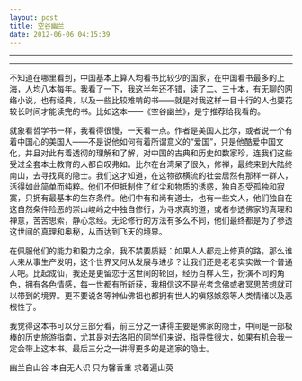 ```yaml
---
layout: post
title: 空谷幽兰
date: 2012-06-06 04:15:39
---
```


<meta http-equiv='Content-Type' content='text/html; charset=utf-8' />

---

---

不知道在哪里看到，中国基本上算人均看书比较少的国家，在中国看书最多的上海，人均八本每年。我看了一下，我这半年还不错，读了二、三十本，有无聊的网络小说，也有经典，以及一些比较难啃的书——就是对我这样一目十行的人也要花较长时间才能读完的书。比如这本——《空谷幽兰》，是宁推荐给我看的。


就象看哲学书一样，我看得很慢，一天看一点。作者是美国人比尔，或者说一个有着中国心的美国人——不是说他如何有着所谓意义的“爱国”，只是他酷爱中国文化，并且对此有着透彻的理解和了解，对中国的古典和历史如数家珍，连我们这些受过全套本土教育的人都自叹弗如。比尔在台湾呆了很久，修禅，最终来到大陆终南山，去寻找真的隐士。我们这才知道，在这物欲横流的社会居然有那样一群人，活得如此简单而纯粹。他们不但抵制住了红尘和物质的诱惑，独自忍受孤独和寂寞，只拥有最基本的生存条件。他们中有和尚有道士，也有一些文人，他们独自在这自然条件险恶的崇山峻岭之中独自修行，为寻求真的道，或者参透佛家的真理和禅意，苦苦思索，静心念经。无论修行的方法有多么不同，他们最终都是为了参透这世间的真理和奥秘，从而达到飞天的境界。


在佩服他们的能力和毅力之余，我不禁要质疑：如果人人都走上修真的路，那么谁人来从事生产发明，这个世界又何从发展与进步？让我们还是老老实实做一个普通人吧。比起成仙，我还是更留恋于这世间的轮回，经历百样人生，扮演不同的角色，拥有各色情感，每一世都有所斩获，我相信这不是光考念佛或者冥思苦想就可以带到的境界。更不要说各等神仙佛祖也都拥有世人的嗔怒嫉怨等人类情绪以及恶根性了。


我觉得这本书可以分三部分看，前三分之一讲得主要是佛家的隐士，中间是一部极棒的历史旅游指南，尤其是对去洛阳的同学们来说，指导性很大，如果有机会我一定会带上这本书。最后三分之一讲得更多的是道家的隐士。

幽兰自山谷
本自无人识
只为馨香重
求着遍山萸


